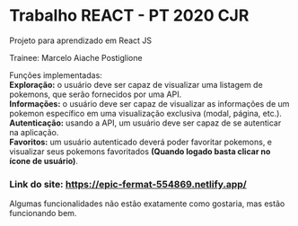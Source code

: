 # Trabalho REACT - PT 2020 CJR

Projeto para aprendizado em React JS

Trainee: Marcelo Aiache Postiglione
  
 Funções implementadas:  
**Exploração:** o usuário deve ser capaz de visualizar uma listagem de pokemons, que serão fornecidos por uma API.  
**Informações:** o usuário deve ser capaz de visualizar as informações de um pokemon específico em uma visualização exclusiva (modal, página, etc.).  
**Autenticação:** usando a API, um usuário deve ser capaz de se autenticar na aplicação.  
**Favoritos:** um usuário autenticado deverá poder favoritar pokemons, e visualizar seus pokemons favoritados **(Quando logado basta clicar no ícone de usuário)**.  
    
   
### Link do site: https://epic-fermat-554869.netlify.app/


Algumas funcionalidades não estão exatamente como gostaria, mas estão funcionando bem.
